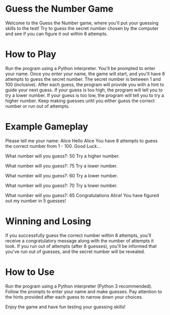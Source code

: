 # Guess the Number Game
Welcome to the Guess the Number game, where you'll put your guessing skills to the test! Try to guess the secret number chosen by the computer and see if you can figure it out within 8 attempts.

# How to Play
Run the program using a Python interpreter.
You'll be prompted to enter your name.
Once you enter your name, the game will start, and you'll have 8 attempts to guess the secret number.
The secret number is between 1 and 100 (inclusive).
After each guess, the program will provide you with a hint to guide your next guess.
If your guess is too high, the program will tell you to try a lower number.
If your guess is too low, the program will tell you to try a higher number.
Keep making guesses until you either guess the correct number or run out of attempts.

# Example Gameplay
Please tell me your name: Alice
Hello Alice
You have 8 attempts to guess the correct number from 1 - 100.
Good Luck...

What number will you guess?: 50
Try a higher number.

What number will you guess?: 75
Try a lower number.

What number will you guess?: 60
Try a lower number.

What number will you guess?: 70
Try a lower number.

What number will you guess?: 65
Congratulations Alice! You have figured out my number in 5 guesses!

# Winning and Losing
If you successfully guess the correct number within 8 attempts, you'll receive a congratulatory message along with the number of attempts it took.
If you run out of attempts (after 8 guesses), you'll be informed that you've run out of guesses, and the secret number will be revealed.

# How to Use
Run the program using a Python interpreter (Python 3 recommended).
Follow the prompts to enter your name and make guesses.
Pay attention to the hints provided after each guess to narrow down your choices.

Enjoy the game and have fun testing your guessing skills!




